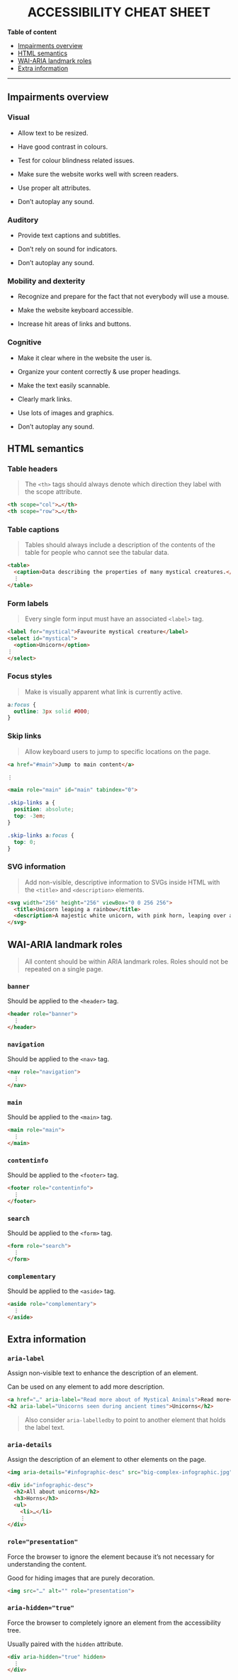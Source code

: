 <h1 align="center">ACCESSIBILITY CHEAT SHEET</h1>

**Table of content**
* [Impairments overview](#Impairments-overview)
* [HTML semantics](#HTML-semantics)
* [WAI-ARIA landmark roles](#WAI-ARIA-landmark-roles)
* [Extra information](#Extra-information)

---

## Impairments overview

### Visual

* Allow text to be resized.

* Have good contrast in colours.

* Test for colour blindness related issues.

* Make sure the website works well with screen readers.

* Use proper alt attributes.

* Don’t autoplay any sound.

### Auditory

* Provide text captions and subtitles.

* Don’t rely on sound for indicators.

* Don’t autoplay any sound.

### Mobility and dexterity

* Recognize and prepare for the fact that not everybody will use a mouse.

* Make the website keyboard accessible.

* Increase hit areas of links and buttons.

### Cognitive

* Make it clear where in the website the user is.

* Organize your content correctly & use proper headings.

* Make the text easily scannable.

* Clearly mark links.

* Use lots of images and graphics.

* Don’t autoplay any sound.

## HTML semantics

### Table headers

> The `<th>` tags should always denote which direction they label with the scope attribute.

``` html
<th scope="col">…</th>
<th scope="row">…</th>
```

### Table captions

> Tables should always include a description of the contents of the table for people who cannot see the tabular data.

``` html
<table>
  <caption>Data describing the properties of many mystical creatures.</caption>
  ⋮
</table>
```

### Form labels

> Every single form input must have an associated `<label>` tag.

``` html
<label for="mystical">Favourite mystical creature</label>
<select id="mystical">
  <option>Unicorn</option>
⋮
</select>
```

### Focus styles  

> Make is visually apparent what link is currently active.

``` css
a:focus {
  outline: 3px solid #000;
}
```

### Skip links

> Allow keyboard users to jump to specific locations on the page.

``` html
<a href="#main">Jump to main content</a>

⋮

<main role="main" id="main" tabindex="0">
```

``` css
.skip-links a {
  position: absolute;
  top: -3em;
}

.skip-links a:focus {
  top: 0;
}
```

### SVG information

> Add non-visible, descriptive information to SVGs inside HTML with the `<title>` and `<description>` elements.

``` html
<svg width="256" height="256" viewBox="0 0 256 256">
  <title>Unicorn leaping a rainbow</title>
  <description>A majestic white unicorn, with pink horn, leaping over a double rainbow.</description>
</svg>
```

## WAI-ARIA landmark roles

> All content should be within ARIA landmark roles. Roles should not be repeated on a single page.

### `banner`

Should be applied to the `<header>` tag.

``` html
<header role="banner">
  ⋮
</header>
```

### `navigation`

Should be applied to the `<nav>` tag.

``` html
<nav role="navigation">
  ⋮
</nav>
```

### `main`

Should be applied to the `<main>` tag.

```html
<main role="main">
  ⋮
</main>
```

### `contentinfo`

Should be applied to the `<footer>` tag.

```html
<footer role="contentinfo">
  ⋮
</footer>
```

### `search`

Should be applied to the `<form>` tag.

```html
<form role="search">
  ⋮
</form>
```

### `complementary`

Should be applied to the `<aside>` tag.

```html
<aside role="complementary">
  ⋮
</aside>
```

## Extra information

### `aria-label`

Assign non-visible text to enhance the description of an element.

Can be used on any element to add more description.

``` html
<a href="…" aria-label="Read more about of Mystical Animals">Read more</a>
<h2 aria-label="Unicorns seen during ancient times">Unicorns</h2>
```

> Also consider `aria-labelledby` to point to another element that holds the label text.

### `aria-details`

Assign the description of an element to other elements on the page.

``` html
<img aria-details="#infographic-desc" src="big-complex-infographic.jpg" alt="">

<div id="infographic-desc">
  <h2>All about unicorns</h2>
  <h3>Horns</h3>
  <ul>
    <li>…</li>
    ⋮
</div>
```

### `role="presentation"`

Force the browser to ignore the element because it’s not necessary for understanding the content.

Good for hiding images that are purely decoration.

``` html
<img src="…" alt="" role="presentation">
```

### `aria-hidden="true"`

Force the browser to completely ignore an element from the accessibility tree.

Usually paired with the `hidden` attribute.

``` html
<div aria-hidden="true" hidden>
  ⋮
</div>
```
